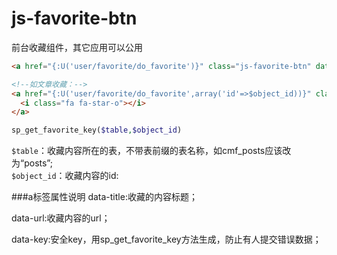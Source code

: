 # js-favorite-btn

前台收藏组件，其它应用可以公用
```html
<a href="{:U('user/favorite/do_favorite')}" class="js-favorite-btn" data-title="收藏的内容标题" data-url="收藏的内容的url" data-key="{:sp_get_favorite_key('收藏内容所在表',收藏内容的id)}"></a>

<!--如文章收藏：-->
<a href="{:U('user/favorite/do_favorite',array('id'=>$object_id))}" class="js-favorite-btn" data-title="{$post_title}" data-url="{:U('article/index',array('id'=>$tid))}" data-key="{:sp_get_favorite_key('posts',$object_id)}">
  <i class="fa fa-star-o"></i>
</a>
 ```

```php
sp_get_favorite_key($table,$object_id)
```
`$table`：收藏内容所在的表，不带表前缀的表名称，如cmf_posts应该改为“posts”;  
`$object_id`：收藏内容的id:


###a标签属性说明
data-title:收藏的内容标题；

data-url:收藏内容的url；

data-key:安全key，用sp_get_favorite_key方法生成，防止有人提交错误数据；